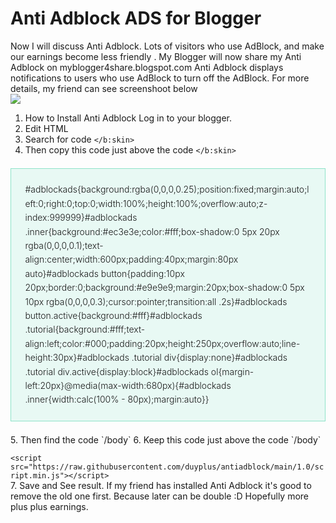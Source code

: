 # Anti Adblock ADS for Blogger
Now I will discuss Anti Adblock. Lots of visitors who use AdBlock, and make our earnings become less friendly . My Blogger will now share my Anti Adblock on myblogger4share.blogspot.com Anti Adblock displays notifications to users who use AdBlock to turn off the AdBlock. For more details, my friend can see screenshoot below
<br><img src="https://i.imgur.com/BdxfKmP.png">
1. How to Install Anti Adblock Log in to your blogger.
2. Edit HTML
3. Search for code `</b:skin>`
4. Then copy this code just above the code `</b:skin>`
<blockquote style="-webkit-text-stroke-width: 0px; background: rgb(232, 249, 244); border: 1px solid rgb(142, 227, 200); box-sizing: border-box; clear: right; color: #181818;font-style: normal; font-variant-caps: normal; font-variant-ligatures: normal; font-weight: 300; letter-spacing: normal; line-height: 1.6em; margin: 1.5em 0px; orphans: 2; padding: 1.6em; text-align: start; text-decoration-color: initial; text-decoration-style: initial; text-indent: 0px; text-transform: none; white-space: normal; widows: 2; word-spacing: 0px;">
#adblockads{background:rgba(0,0,0,0.25);position:fixed;margin:auto;left:0;right:0;top:0;width:100%;height:100%;overflow:auto;z-index:999999}#adblockads .inner{background:#ec3e3e;color:#fff;box-shadow:0 5px 20px rgba(0,0,0,0.1);text-align:center;width:600px;padding:40px;margin:80px auto}#adblockads button{padding:10px 20px;border:0;background:#e9e9e9;margin:20px;box-shadow:0 5px 10px rgba(0,0,0,0.3);cursor:pointer;transition:all .2s}#adblockads button.active{background:#fff}#adblockads .tutorial{background:#fff;text-align:left;color:#000;padding:20px;height:250px;overflow:auto;line-height:30px}#adblockads .tutorial div{display:none}#adblockads .tutorial div.active{display:block}#adblockads ol{margin-left:20px}@media(max-width:680px){#adblockads .inner{width:calc(100% - 80px);margin:auto}}
</blockquote>
5. Then find the code `/body`
6. Keep this code just above the code `/body`

`<script src="https://raw.githubusercontent.com/duyplus/antiadblock/main/1.0/script.min.js"></script>`
<br>7. Save and See result. If my friend has installed Anti Adblock it's good to remove the old one first. Because later can be double :D Hopefully more plus plus earnings.
